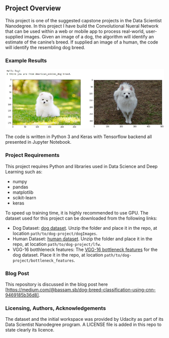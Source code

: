 [//]: # (Image References)

[image1]: ./Test_Images/Expected_Output.jpg "Sample Output"
[image2]: ./images/vgg16_model.png "VGG-16 Model Keras Layers"
[image3]: ./images/vgg16_model_draw.png "VGG16 Model Figure"


## Project Overview

This project is one of the suggested capstone projects in the Data Scientist Nanodegree. In this project I have build the Convolutional Nueral Network that can be used within a web or mobile app to process real-world, user-supplied images. Given an image of a dog, the algorithm will identify an estimate of the canine’s breed.  If supplied an image of a human, the code will identify the resembling dog breed.  

### Example Results

![Sample Output][image1]

The code is written in Python 3 and Keras with Tensorflow backend all presented in Jupyter Notebook.
### Project Requirements

This project requires Python and libraries used in Data Science and Deep Learning such as:

- numpy
- pandas
- matplotlib
- scikit-learn
- keras

To speed up training time, it is highly recommended to use GPU. The dataset used for this project can be downloaded from the following links:
- Dog Dataset: [dog dataset](https://s3-us-west-1.amazonaws.com/udacity-aind/dog-project/dogImages.zip).  Unzip the folder and place it in the repo, at location `path/to/dog-project/dogImages`. 
- Human Dataset: [human dataset](https://s3-us-west-1.amazonaws.com/udacity-aind/dog-project/lfw.zip).  Unzip the folder and place it in the repo, at location `path/to/dog-project/lfw`. 
- VGG-16 botthleneck features: The [VGG-16 bottleneck features](https://s3-us-west-1.amazonaws.com/udacity-aind/dog-project/DogVGG16Data.npz) for the dog dataset.  Place it in the repo, at location `path/to/dog-project/bottleneck_features`.

### Blog Post

This repository is discussed in the blog post here [https://medium.com/@bassam.sb/dog-breed-classification-using-cnn-9469185b36d8].

### Licensing, Authors, Acknowledgements

The dataset and the initial workspace was provided by Udacity as part of its Data Scientist Nanodegree program. A LICENSE file is added in this repo to state clearly its licence.
